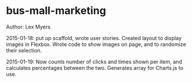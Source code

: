 # bus-mall-marketing

Author: Lex Myers

2015-01-18: put up scaffold, wrote user stories. Created layout to display
images in Flexbox. Wrote code to show images on page, and to randomize their
selection.

2015-01-19: Now counts number of clicks and times shown per item, and
calculates percentages between the two. Generates array for Charts.js to use.

 
